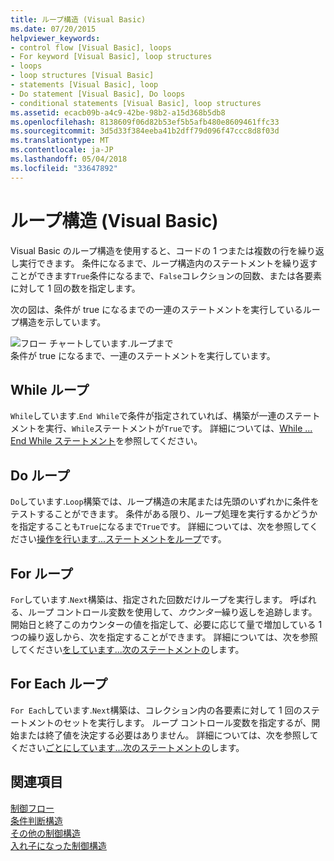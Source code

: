 ```yaml
---
title: ループ構造 (Visual Basic)
ms.date: 07/20/2015
helpviewer_keywords:
- control flow [Visual Basic], loops
- For keyword [Visual Basic], loop structures
- loops
- loop structures [Visual Basic]
- statements [Visual Basic], loop
- Do statement [Visual Basic], Do loops
- conditional statements [Visual Basic], loop structures
ms.assetid: ecacb09b-a4c9-42be-98b2-a15d368b5db8
ms.openlocfilehash: 8138609f06d82b53ef5b5afb480e8609461ffc33
ms.sourcegitcommit: 3d5d33f384eeba41b2dff79d096f47ccc8d8f03d
ms.translationtype: MT
ms.contentlocale: ja-JP
ms.lasthandoff: 05/04/2018
ms.locfileid: "33647892"
---
```

# <a name="loop-structures-visual-basic"></a>ループ構造 (Visual Basic)
Visual Basic のループ構造を使用すると、コードの 1 つまたは複数の行を繰り返し実行できます。 条件になるまで、ループ構造内のステートメントを繰り返すことができます`True`条件になるまで、`False`コレクションの回数、または各要素に対して 1 回の数を指定します。  
  
 次の図は、条件が true になるまでの一連のステートメントを実行しているループ構造を示しています。  
  
 ![フロー チャートしています.ループまで](../../../../visual-basic/programming-guide/language-features/control-flow/media/dountilloop.gif "DoUntilLoop")  
条件が true になるまで、一連のステートメントを実行しています。  
  
## <a name="while-loops"></a>While ループ  
 `While`しています.`End While`で条件が指定されていれば、構築が一連のステートメントを実行、`While`ステートメントが`True`です。 詳細については、[While ... End While ステートメント](../../../../visual-basic/language-reference/statements/while-end-while-statement.md)を参照してください。  
  
## <a name="do-loops"></a>Do ループ  
 `Do`しています.`Loop`構築では、ループ構造の末尾または先頭のいずれかに条件をテストすることができます。 条件がある限り、ループ処理を実行するかどうかを指定することも`True`になるまで`True`です。 詳細については、次を参照してください[操作を行います...ステートメントをループ](../../../../visual-basic/language-reference/statements/do-loop-statement.md)です。  
  
## <a name="for-loops"></a>For ループ  
 `For`しています.`Next`構築は、指定された回数だけループを実行します。 呼ばれる、ループ コントロール変数を使用して、*カウンター*繰り返しを追跡します。 開始日と終了このカウンターの値を指定して、必要に応じて量で増加している 1 つの繰り返しから、次を指定することができます。 詳細については、次を参照してください[をしています...次のステートメントの](../../../../visual-basic/language-reference/statements/for-next-statement.md)します。  
  
## <a name="for-each-loops"></a>For Each ループ  
 `For Each`しています.`Next`構築は、コレクション内の各要素に対して 1 回のステートメントのセットを実行します。 ループ コントロール変数を指定するが、開始または終了値を決定する必要はありません。 詳細については、次を参照してください[ごとにしています...次のステートメントの](../../../../visual-basic/language-reference/statements/for-each-next-statement.md)します。  
  
## <a name="see-also"></a>関連項目  
 [制御フロー](../../../../visual-basic/programming-guide/language-features/control-flow/index.md)  
 [条件判断構造](../../../../visual-basic/programming-guide/language-features/control-flow/decision-structures.md)  
 [その他の制御構造](../../../../visual-basic/programming-guide/language-features/control-flow/other-control-structures.md)  
 [入れ子になった制御構造](../../../../visual-basic/programming-guide/language-features/control-flow/nested-control-structures.md)
